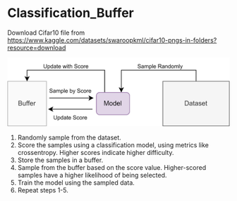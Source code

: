 # Classification_Buffer

Download Cifar10 file from https://www.kaggle.com/datasets/swaroopkml/cifar10-pngs-in-folders?resource=download

<img src="images/basic_architecture.png" alt="basic_architecture" width="700">

1. Randomly sample from the dataset.
2. Score the samples using a classification model, using metrics like crossentropy. Higher scores indicate higher difficulty.
3. Store the samples in a buffer.
4. Sample from the buffer based on the score value. Higher-scored samples have a higher likelihood of being selected.
5. Train the model using the sampled data.
6. Repeat steps 1-5.

